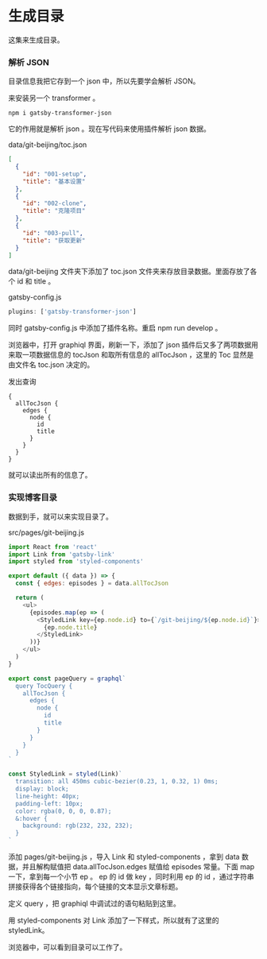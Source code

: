 # 生成目录

这集来生成目录。

### 解析 JSON

目录信息我把它存到一个 json 中，所以先要学会解析 JSON。

来安装另一个 transformer 。

```
npm i gatsby-transformer-json
```

它的作用就是解析 json 。现在写代码来使用插件解析 json 数据。

data/git-beijing/toc.json

```json
[
  {
    "id": "001-setup",
    "title": "基本设置"
  },
  {
    "id": "002-clone",
    "title": "克隆项目"
  },
  {
    "id": "003-pull",
    "title": "获取更新"
  }
]
```

data/git-beijing 文件夹下添加了 toc.json 文件夹来存放目录数据。里面存放了各个 id 和 title 。

gatsby-config.js

```js
plugins: ['gatsby-transformer-json']
```

同时 gatsby-config.js 中添加了插件名称。重启 npm run develop 。

浏览器中，打开 graphiql 界面，刷新一下，添加了 json 插件后又多了两项数据用来取一项数据信息的 tocJson 和取所有信息的 allTocJson ，这里的 Toc 显然是由文件名 toc.json 决定的。

发出查询

```
{
  allTocJson {
    edges {
      node {
        id
        title
      }
    }
  }
}
```

就可以读出所有的信息了。

### 实现博客目录

数据到手，就可以来实现目录了。

src/pages/git-beijing.js

```js
import React from 'react'
import Link from 'gatsby-link'
import styled from 'styled-components'

export default ({ data }) => {
  const { edges: episodes } = data.allTocJson

  return (
    <ul>
      {episodes.map(ep => (
        <StyledLink key={ep.node.id} to={`/git-beijing/${ep.node.id}`}>
          {ep.node.title}
        </StyledLink>
      ))}
    </ul>
  )
}

export const pageQuery = graphql`
  query TocQuery {
    allTocJson {
      edges {
        node {
          id
          title
        }
      }
    }
  }
`

const StyledLink = styled(Link)`
  transition: all 450ms cubic-bezier(0.23, 1, 0.32, 1) 0ms;
  display: block;
  line-height: 40px;
  padding-left: 10px;
  color: rgba(0, 0, 0, 0.87);
  &:hover {
    background: rgb(232, 232, 232);
  }
`
```

添加 pages/git-beijing.js ，导入 Link 和 styled-components ，拿到 data 数据，并且解构赋值把 data.allTocJson.edges 赋值给 episodes 常量。下面 map 一下，拿到每一个小节 ep 。 ep 的 id 做 key ，同时利用 ep 的 id ，通过字符串拼接获得各个链接指向，每个链接的文本显示文章标题。

定义 query ，把 graphiql 中调试过的语句粘贴到这里。

用 styled-components 对 Link 添加了一下样式，所以就有了这里的 styledLink。

浏览器中，可以看到目录可以工作了。

